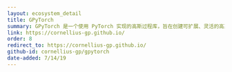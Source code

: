 ```yaml
---
layout: ecosystem_detail
title: GPyTorch
summary: GPyTorch 是一个使用 PyTorch 实现的高斯过程库，旨在创建可扩展、灵活的高斯过程模型。
link: https://cornellius-gp.github.io/
order: 8
redirect_to: https://cornellius-gp.github.io/
github-id: cornellius-gp/gpytorch
date-added: 7/14/19
---
```

